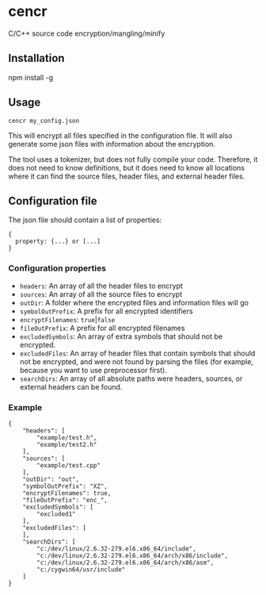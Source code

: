 # cencr
C/C++ source code encryption/mangling/minify

## Installation
npm install -g

## Usage
`cencr my_config.json`

This will encrypt all files specified in the configuration file. It will also generate some json files with information about the encryption.

The tool uses a tokenizer, but does not fully compile your code. Therefore, it does not need to know definitions, but it does need to know all locations where it can find the source files, header files, and external header files.

## Configuration file
The json file should contain a list of properties:

```
{
  property: {...} or [...]
}
```
### Configuration properties
- `headers`: An array of all the header files to encrypt
- `sources`: An array of all the source files to encrypt
- `outDir`: A folder where the encrypted files and information files will go
- `symbolOutPrefix`: A prefix for all encrypted identifiers
- `encryptFilenames`: `true`|`false`
- `fileOutPrefix`: A prefix for all encrypted filenames
- `excludedSymbols`: An array of extra symbols that should not be encrypted.
- `excludedFiles`: An array of header files that contain symbols that should not be encrypted, and were not found by parsing the files (for example, because you want to use preprocessor first).
- `searchDirs`: An array of all absolute paths were headers, sources, or external headers can be found.
### Example
```
{
    "headers": [
        "example/test.h",
        "example/test2.h"
    ],
    "sources": [
        "example/test.cpp"
    ],
    "outDir": "out",
    "symbolOutPrefix": "XZ",
    "encryptFilenames": true,
    "fileOutPrefix": "enc_",
    "excludedSymbols": [
        "excluded1"
    ],
    "excludedFiles": [
    ],
    "searchDirs": [
        "c:/dev/linux/2.6.32-279.el6.x86_64/include",
        "c:/dev/linux/2.6.32-279.el6.x86_64/arch/x86/include",
        "c:/dev/linux/2.6.32-279.el6.x86_64/arch/x86/asm",
        "c:/cygwin64/usr/include"
    ]
}
```
